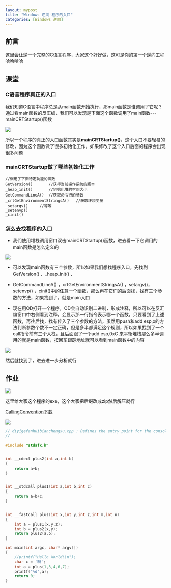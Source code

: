 ```yaml
---
layout: mypost
title: "Windows 逆向-程序的入口"
categories: [Windows 逆向]
---
```


## 前言

这里会让逆一个完整的C语言程序，大家这个好好做，这可是你的第一个逆向工程哈哈哈哈

## 课堂

### C语言程序真正的入口

我们知道C语言中程序总是从main函数开始执行，那main函数是谁调用了它呢？通过看main函数的反汇编，我们可以发现是下面这个函数调用了main函数---mainCRTStartup()函数

![](images/image-38.png)

所以一个程序的真正的入口函数其实是**mainCRTStartup()**，这个入口不要轻易的修改，因为这个函数做了很多初始化工作，如果修改了这个入口后面的程序会出现很多问题

### mainCRTStartup做了哪些初始化工作

```
//调用了下面特定功能的函数
GetVersion() 	   //获得当前操作系统的版本
_heap_init() 	   //初始化堆的空间大小
GetCommandLineA()  //获取命令行的参数 	
_crtGetEnvironmentStringsA()   //获取环境变量
_setargv()	   //等等
_setenvp()	
_cinit()	
```

### 怎么去找程序的入口

- 我们使用堆栈调用窗口双击mainCRTStartup()函数，进去看一下它调用的main函数是怎么定义的

![](images/image-40.png)

- 可以发现main函数有三个参数，所以如果我们想找程序入口，先找到GetVersion() 、\_heap\_init() 、

- GetCommandLineA() ，crtGetEnvironmentStringsA() ，setargv()，setenvp() ，cinit()中的任意一个函数，那么再在它们的后面找，找有三个参数的方法，如果找到了，就是main入口

- 现在用OD打开一个程序，OD会自动识别二进制，形成注释，所以可以在反汇编窗口中右侧看到注释，会显示那一行指令表示哪一个函数，只要看到了上述函数，再往后找，找有传入了三个参数的方法，虽然用push和add esp,x的方法判断参数个数不一定正确，但是多半都满足这个规则，所以如果找到了一个call指令前有三个入栈，且后面跟了一个add esp,0xC 来平衡堆栈那么多半调用的就是main函数，按回车跟踪地址就可以看到main函数中的内容

![](images/image-41.png)

然后就找到了，进去进一步分析就行

## 作业

![](images/image-42.png)

这里给大家这个程序的exe，这个大家把后缀改成zip然后解压就行

[CallingConvention](https://clicking777.top/wp-content/uploads/2024/01/CallingConvention.txt)[下载](https://clicking777.top/wp-content/uploads/2024/01/CallingConvention.txt)

![](images/Screenshot_2-1024x586.png)

```C
// diyigefanhuibianchengxu.cpp : Defines the entry point for the console application.
//

#include "stdafx.h"


int __cdecl plus2(int a,int b)
{
	return a+b;
}


int __stdcall plus1(int a,int b,int c)
{
	return a+b+c;
}


int __fastcall plus(int x,int y,int z,int m,int n)
{
	int a = plus1(x,y,z);
	int b = plus2(x,y);
	return plus2(a,b);
}

int main(int argc, char* argv[])
{
	//printf("Hello World!\n");
	char c = '啊';
	int a = plus(1,3,4,6,7);
	printf("%d",a);
	return 0;
}
```